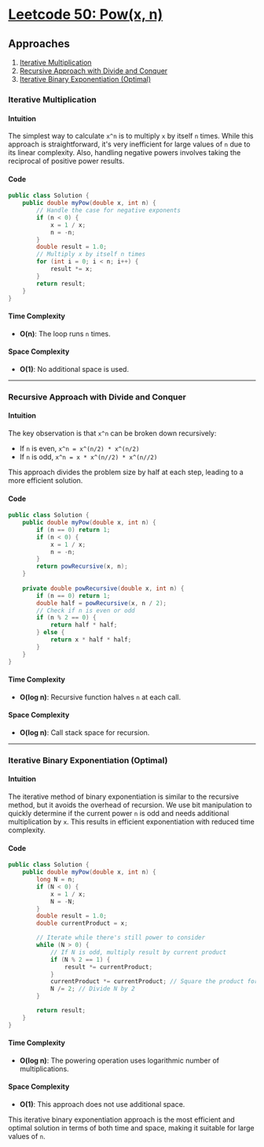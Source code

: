 # [Leetcode 50: Pow(x, n)](https://leetcode.com/problems/powx-n/)

## Approaches

1. [Iterative Multiplication](#iterative-multiplication)
2. [Recursive Approach with Divide and Conquer](#recursive-approach-with-divide-and-conquer)
3. [Iterative Binary Exponentiation (Optimal)](#iterative-binary-exponentiation-optimal)

### Iterative Multiplication

#### Intuition

The simplest way to calculate `x^n` is to multiply `x` by itself `n` times. While this approach is straightforward, it's very inefficient for large values of `n` due to its linear complexity. Also, handling negative powers involves taking the reciprocal of positive power results.

#### Code

```java
public class Solution {
    public double myPow(double x, int n) {
        // Handle the case for negative exponents
        if (n < 0) {
            x = 1 / x;
            n = -n;
        }
        double result = 1.0;
        // Multiply x by itself n times
        for (int i = 0; i < n; i++) {
            result *= x;
        }
        return result;
    }
}
```

#### Time Complexity

- **O(n)**: The loop runs `n` times.

#### Space Complexity

- **O(1)**: No additional space is used.

---

### Recursive Approach with Divide and Conquer

#### Intuition

The key observation is that `x^n` can be broken down recursively:
- If `n` is even, `x^n = x^(n/2) * x^(n/2)`
- If `n` is odd, `x^n = x * x^(n//2) * x^(n//2)`

This approach divides the problem size by half at each step, leading to a more efficient solution.

#### Code

```java
public class Solution {
    public double myPow(double x, int n) {
        if (n == 0) return 1;
        if (n < 0) {
            x = 1 / x;
            n = -n;
        }
        return powRecursive(x, n);
    }
    
    private double powRecursive(double x, int n) {
        if (n == 0) return 1;
        double half = powRecursive(x, n / 2);
        // Check if n is even or odd
        if (n % 2 == 0) {
            return half * half;
        } else {
            return x * half * half;
        }
    }
}
```

#### Time Complexity

- **O(log n)**: Recursive function halves `n` at each call.

#### Space Complexity

- **O(log n)**: Call stack space for recursion.

---

### Iterative Binary Exponentiation (Optimal)

#### Intuition

The iterative method of binary exponentiation is similar to the recursive method, but it avoids the overhead of recursion. We use bit manipulation to quickly determine if the current power `n` is odd and needs additional multiplication by `x`. This results in efficient exponentiation with reduced time complexity.

#### Code

```java
public class Solution {
    public double myPow(double x, int n) {
        long N = n;
        if (N < 0) {
            x = 1 / x;
            N = -N;
        }
        double result = 1.0;
        double currentProduct = x;

        // Iterate while there's still power to consider
        while (N > 0) {
            // If N is odd, multiply result by current product
            if (N % 2 == 1) {
                result *= currentProduct;
            }
            currentProduct *= currentProduct; // Square the product for next power
            N /= 2; // Divide N by 2
        }

        return result;
    }
}
```

#### Time Complexity

- **O(log n)**: The powering operation uses logarithmic number of multiplications.

#### Space Complexity

- **O(1)**: This approach does not use additional space.

This iterative binary exponentiation approach is the most efficient and optimal solution in terms of both time and space, making it suitable for large values of `n`.

